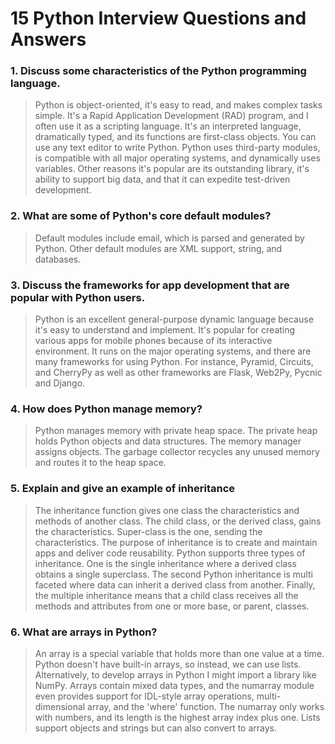 # 15 Python Interview Questions and Answers

### 1. Discuss some characteristics of the Python programming language.

> Python is object-oriented, it's easy to read, and makes complex tasks simple. It's a Rapid Application Development (RAD) program, and I often use it as a scripting language. It's an interpreted language, dramatically typed, and its functions are first-class objects. You can use any text editor to write Python.  Python uses third-party modules, is compatible with all major operating systems, and dynamically uses variables. Other reasons it's popular are its outstanding library, it's ability to support big data, and that it can expedite test-driven development.


### 2. What are some of Python's core default modules?

> Default modules include email, which is parsed and generated by Python. Other default modules are XML support, string, and databases.

### 3. Discuss the frameworks for app development that are popular with Python users.

> Python is an excellent general-purpose dynamic language because it's easy to understand and implement. It's popular for creating various apps for mobile phones because of its interactive environment. It runs on the major operating systems, and there are many frameworks for using Python. For instance, Pyramid, Circuits, and CherryPy as well as other frameworks are Flask, Web2Py, Pycnic and Django.


### 4. How does Python manage memory?

> Python manages memory with private heap space. The private heap holds Python objects and data structures. The memory manager assigns objects. The garbage collector recycles any unused memory and routes it to the heap space.


### 5. Explain and give an example of inheritance

> The inheritance function gives one class the characteristics and methods of another class. The child class, or the derived class, gains the characteristics. Super-class is the one, sending the characteristics. The purpose of inheritance is to create and maintain apps and deliver code reusability. Python supports three types of inheritance. One is the single inheritance where a derived class obtains a single superclass. The second Python inheritance is multi faceted where data can inherit a derived class from another. Finally, the multiple inheritance means that a child class receives all the methods and attributes from one or more base, or parent, classes.


### 6. What are arrays in Python?

> An array is a special variable that holds more than one value at a time. Python doesn't have built-in arrays, so instead, we can use lists. Alternatively, to develop arrays in Python I might import a library like NumPy. Arrays contain mixed data types, and the numarray module even provides support for IDL-style array operations, multi-dimensional array, and the 'where' function. The numarray only works with numbers, and its length is the highest array index plus one. Lists support objects and strings but can also convert to arrays.

